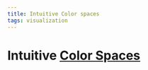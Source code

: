 ```yaml
---
title: Intuitive Color spaces
tags: visualization
---
```


# Intuitive [Color Spaces](Color%20Spaces.md)






























































































